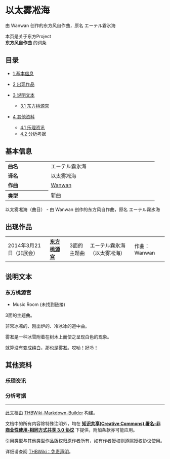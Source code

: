 # 以太雾凇海

<!-- source html: G:\repos\THBWiki-Markdown-Builder\THBWikiMarkdown\Temp\main\0\04\ns0%3A%E4%BB%A5%E5%A4%AA%E9%9B%BE%E5%87%87%E6%B5%B7.html -->

由 Wanwan 创作的东方风自作曲，原名 エーテル霧氷海

本页是关于东方Project  
 **东方风自作曲** 的词条

## 目录

- [1 基本信息](#基本信息)
- [2 出现作品](#出现作品)
- [3 说明文本](#说明文本)

  - [3.1 东方桃源宫](#东方桃源宫)



- [4 其他资料](#其他资料)

  - [4.1 乐理资讯](#乐理资讯)
  - [4.2 分析考据](#分析考据)








## 基本信息

<table><tbody><tr><td style="width:120px"><b>曲名</b></td><td style="width:320px">エーテル霧氷海</td></tr><tr><td><b>译名</b></td><td>以太雾凇海</td></tr><tr><td><b>作曲</b></td><td><a href="./Wanwan.md" title="Wanwan">Wanwan</a></td></tr><tr><th style="text-align: left;"><b>类型</b></th><td>新曲</td></tr></tbody></table>

以太雾凇海（曲目） - 由 Wanwan 创作的东方风自作曲，原名 エーテル霧氷海

## 出现作品

<table>
<tbody><tr><td>2014年3月21日（非展会）</td><td><b><a href="./東方桃源宮_～_Riverbed_Soul_Saver..md" title="東方桃源宮 ～ Riverbed Soul Saver." unred="">东方桃源宫</a></b></td><td>3面的主题曲</td><td style="padding-left:5px;">エーテル霧氷海（以太雾凇海）</td><td style="padding-left:10px;">作曲：Wanwan</td></tr>
</tbody></table>



## 说明文本

### 东方桃源宫
- Music Room (未找到链接)

  
3面的主题曲。  

  
  
非常冰凉的、刚出炉的、冷冰冰的道中曲。  

雾凇是一种冰雪附着在树木上而使之呈现白色的现象。  

就算没有变成纯白，那也是雾凇。哎呦！好冷！
  


## 其他资料

### 乐理资讯

### 分析考据




---

此文档由 [THBWiki-Markdown-Builder](https://github.com/Delsin-Yu/THBWiki-Markdown-Builder) 构建。

文档中的所有内容除特殊注明外，均在 [**知识共享(Creative Commons) 署名-非商业性使用-相同方式共享 3.0 协议**](https://creativecommons.org/licenses/by-sa/3.0/deed.zh-hans) 下提供，附加条款亦可能应用。

引用类型与其他类型作品版权归原作者所有，如有作者授权则遵照授权协议使用。

详细请查阅 [THBWiki：免责声明](https://thbwiki.cc/THBWiki:%E5%85%8D%E8%B4%A3%E5%A3%B0%E6%98%8E)。

